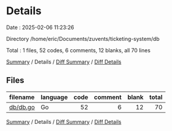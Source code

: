 # Details

Date : 2025-02-06 11:23:26

Directory /home/eric/Documents/zuvents/ticketing-system/db

Total : 1 files,  52 codes, 6 comments, 12 blanks, all 70 lines

[Summary](results.md) / Details / [Diff Summary](diff.md) / [Diff Details](diff-details.md)

## Files
| filename | language | code | comment | blank | total |
| :--- | :--- | ---: | ---: | ---: | ---: |
| [db/db.go](/db/db.go) | Go | 52 | 6 | 12 | 70 |

[Summary](results.md) / Details / [Diff Summary](diff.md) / [Diff Details](diff-details.md)